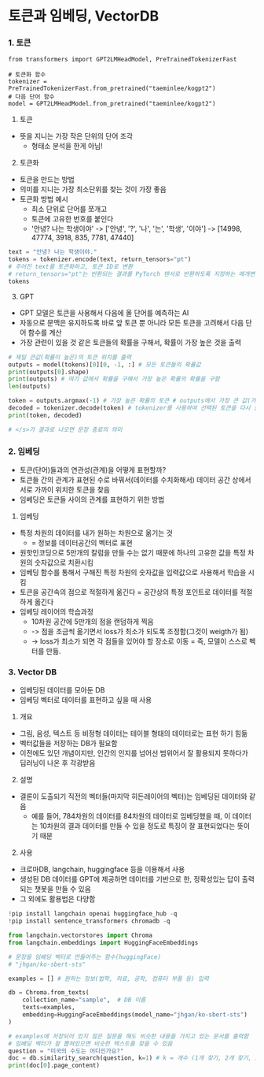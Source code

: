 # 토큰과 임베딩, VectorDB

### 1. 토큰

```import
from transformers import GPT2LMHeadModel, PreTrainedTokenizerFast

# 토큰화 함수
tokenizer = PreTrainedTokenizerFast.from_pretrained("taeminlee/kogpt2")
# 다음 단어 함수
model = GPT2LMHeadModel.from_pretrained("taeminlee/kogpt2")
```

1. 토큰
* 뜻을 지니는 가장 작은 단위의 단어 조각
    * 형태소 분석을 한게 아님!

2. 토큰화
* 토큰을 만드는 방법
* 의미를 지니는 가장 최소단위를 찾는 것이 가장 좋음
* 토큰화 방법 예시
    * 최소 단위로 단어를 쪼개고
    * 토큰에 고유한 번호를 붙인다
    * '안녕? 나는 학생이야' -> ['안녕', '?', '나', '는', '학생', '이야'] -> [14998, 47774, 3918, 835, 7781, 47440]

```python
text = "안녕? 나는 학생이야."
tokens = tokenizer.encode(text, return_tensors="pt")
# 주어진 text를 토큰화하고, 토큰 ID로 변환
# return_tensors="pt"는 반환되는 결과를 PyTorch 텐서로 반환하도록 지정하는 매개변수
tokens
```

3. GPT
* GPT 모델은 토큰을 사용해서 다음에 올 단어를 예측하는 AI
* 자동으로 문맥은 유지하도록 바로 앞 토큰 뿐 아니라 모든 토큰을 고려해서 다음 단어 함수를 계산
* 가장 관련이 있을 것 같은 토큰들의 확률을 구해서, 확률이 가장 높은 것을 출력

```python
# 제일 큰값(확률이 높은)의 토큰 위치를 출력
outputs = model(tokens)[0][0, -1, :] # 모든 토큰들의 확률값
print(outputs[0].shape)
print(outputs) # 여기 값에서 확률을 구해서 가장 높은 확률의 확률을 구함
len(outputs)

token = outputs.argmax(-1) # 가장 높은 확률의 토큰 # outputs에서 가장 큰 값(가장 높은 확률)을 가지는 토큰의 인덱스 찾기
decoded = tokenizer.decode(token) # tokenizer를 사용하여 선택된 토큰을 다시 원래의 텍스트로 디코딩
print(token, decoded)

# </s>가 결과로 나오면 문장 종료의 의미
```

### 2. 임베딩

* 토큰(단어)들과의 연관성(관계)을 어떻게 표현할까?
* 토큰들 간의 관계가 표현된 수로 바꿔서(데이터를 수치화해서) 데이터 공간 상에서 서로 가까이 위치한 토큰을 찾음
* 임베딩은 토큰들 사이의 관계를 표현하기 위한 방법

1. 임베딩
* 특정 차원의 데이터를 내가 원하는 차원으로 옮기는 것
    * = 정보를 데이터공간의 벡터로 표현
* 원핫인코딩으로 5만개의 칼럼을 만들 수는 없기 때문에 하나의 고유한 값을 특정 차원의 숫자값으로 치환시킴
* 임베딩 함수를 통해서 구해진 특정 차원의 숫자값을 입력값으로 사용해서 학습을 시킴
* 토큰을 공간속의 점으로 적절하게 옮긴다 = 공간상의 특정 포인트로 데이터를 적절하게 옮긴다
* 임베딩 레이어의 학습과정
    * 10차원 공간에 5만개의 점을 랜덤하게 찍음
    * -> 점을 조금씩 옮기면서 loss가 최소가 되도록 조정함(그것이 weigth가 됨)
    * -> loss가 최소가 되면 각 점들을 있어야 할 장소로 이동 = 즉, 모델이 스스로 벡터를 만듦.

### 3. Vector DB
* 임베딩된 데이터를 모아둔 DB
* 임베딩 벡터로 데이터를 표현하고 싶을 때 사용

1. 개요
* 그림, 음성, 텍스트 등 비정형 데이터는 테이블 형태의 데이터로는 표현 하기 힘듦
* 벡터값들을 저장하는 DB가 필요함
* 이전에도 있던 개념이지만, 인간의 인지를 넘어선 범위어서 잘 활용되지 못하다가 딥러닝이 나온 후 각광받음

2. 설명
* 결론이 도출되기 직전의 벡터들(마지막 히든레이어의 벡터)는 임베딩된 데이터와 같음
    * 예를 들어, 784차원의 데이터를 84차원의 데이터로 임베딩했을 때, 이 데이터는 10차원의 결과 데이터를 만들 수 있을 정도로 특징이 잘 표현되었다는 뜻이기 때문

2. 사용
* 크로마DB, langchain, huggingface 등을 이용해서 사용
* 생성된 DB 데이터를 GPT에 제공하면 데이터를 기반으로 한, 정확성있는 답이 출력되는 챗봇을 만들 수 있음
* 그 외에도 활용법은 다양함

```python
!pip install langchain openai huggingface_hub -q
!pip install sentence_transformers chromadb -q
```

```python
from langchain.vectorstores import Chroma
from langchain.embeddings import HuggingFaceEmbeddings

# 문장을 임베딩 벡터로 만들어주는 함수(huggingFace)
# "jhgan/ko-sbert-sts"

examples = [] # 원하는 정보(법학, 의료, 공학, 컴퓨터 부품 등) 입력

db = Chroma.from_texts(
    collection_name="sample",  # DB 이름
    texts=examples,
    embedding=HuggingFaceEmbeddings(model_name="jhgan/ko-sbert-sts")
)
```

```python
# examples에 저장되어 있지 않은 질문을 해도 비슷한 내용을 가지고 있는 문서를 출력함
# 임베딩 벡터가 잘 뽑혀있으면 비슷한 텍스트를 찾을 수 있음
question = "미국의 수도는 어디인가요?"
doc = db.similarity_search(question, k=1) # k = 개수 (1개 찾기, 2개 찾기, 3개 찾기 ...)
print(doc[0].page_content)
```

